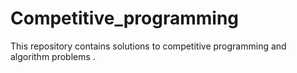 # Competitive_programming
This repository contains solutions to competitive programming and algorithm problems .
